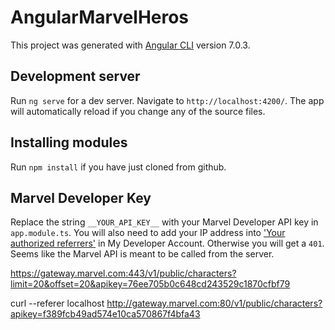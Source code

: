 # AngularMarvelHeros

This project was generated with [Angular CLI](https://github.com/angular/angular-cli) version 7.0.3.

## Development server

Run `ng serve` for a dev server. Navigate to `http://localhost:4200/`. The app will automatically reload if you change any of the source files.

## Installing modules

Run `npm install` if you have just cloned from github.

## Marvel Developer Key

Replace the string `__YOUR_API_KEY__` with your Marvel Developer API key in `app.module.ts`.
You will also need to add your IP address into ['Your authorized referrers'](https://developer.marvel.com/account) in My Developer Account. Otherwise you will get a `401`. Seems like the Marvel API is meant to be called from the server.


https://gateway.marvel.com:443/v1/public/characters?limit=20&offset=20&apikey=76ee705b0c648cd243529c1870cfbf79

curl --referer localhost http://gateway.marvel.com:80/v1/public/characters?apikey=f389fcb49ad574e10ca570867f4bfa43